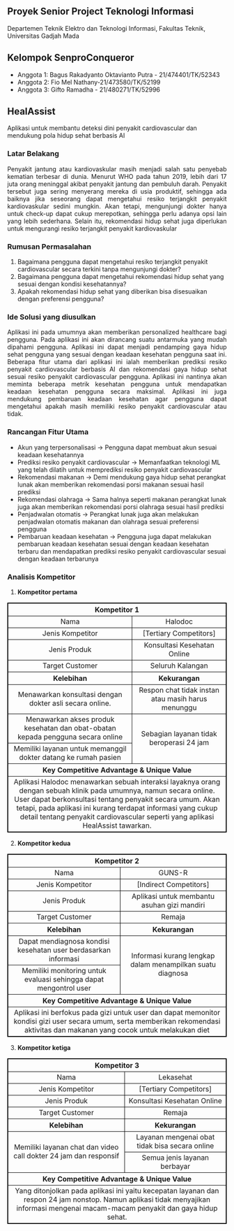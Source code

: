 ## Proyek Senior Project Teknologi Informasi
Departemen Teknik Elektro dan Teknologi Informasi, Fakultas Teknik, Universitas Gadjah Mada

## Kelompok SenproConqueror
- Anggota 1: Bagus Rakadyanto Oktavianto Putra - 21/474401/TK/52343
- Anggota 2: Fio Mel Nathany-21/473580/TK/52199
- Anggota 3: Gifto Ramadha - 21/480271/TK/52996

## HealAssist
Aplikasi untuk membantu deteksi dini penyakit cardiovascular dan mendukung pola hidup sehat berbasis AI
### Latar Belakang
<div style="text-align: justify"> Penyakit jantung atau kardiovaskular masih menjadi salah satu penyebab kematian terbesar di dunia. Menurut WHO pada tahun 2019, lebih dari 17 juta orang meninggal akibat penyakit jantung dan pembuluh darah. Penyakit tersebut juga sering menyerang mereka di usia produktif, sehingga ada baiknya jika seseorang dapat mengetahui resiko terjangkit penyakit kardiovaskular sedini mungkin. Akan tetapi, mengunjungi dokter hanya untuk check-up dapat cukup merepotkan, sehingga perlu adanya opsi lain yang lebih sederhana. Selain itu, rekomendasi hidup sehat juga diperlukan untuk mengurangi resiko terjangkit penyakit kardiovaskular </div>

### Rumusan Permasalahan
1. Bagaimana pengguna dapat mengetahui resiko terjangkit penyakit cardiovascular secara terkini tanpa mengunjungi dokter?
2. Bagaimana pengguna dapat mengetahui rekomendasi hidup sehat yang sesuai dengan kondisi kesehatannya?
3. Apakah rekomendasi hidup sehat yang diberikan bisa disesuaikan dengan preferensi pengguna?


### Ide Solusi yang diusulkan
<div style="text-align: justify"> Aplikasi ini pada umumnya akan memberikan personalized healthcare bagi pengguna. Pada aplikasi ini akan dirancang suatu antarmuka yang mudah dipahami pengguna. Aplikasi ini dapat menjadi pendamping gaya hidup sehat pengguna yang sesuai dengan keadaan kesehatan pengguna saat ini. Beberapa fitur utama dari aplikasi ini ialah memberikan prediksi resiko penyakit cardiovascular berbasis AI dan rekomendasi gaya hidup sehat sesuai resiko penyakit cardiovascular pengguna. Aplikasi ini nantinya akan meminta beberapa metrik kesehatan pengguna untuk mendapatkan keadaan kesehatan pengguna secara maksimal. Aplikasi ini juga mendukung pembaruan keadaan kesehatan agar pengguna dapat mengetahui apakah masih memiliki resiko penyakit cardiovascular atau tidak.</div>

### Rancangan Fitur Utama
- Akun yang terpersonalisasi -> Pengguna dapat membuat akun sesuai keadaan kesehatannya
- Prediksi resiko penyakit cardiovascular -> Memanfaatkan teknologi ML yang telah dilatih untuk memprediksi resiko penyakit cardiovascular
- Rekomendasi makanan -> Demi mendukung gaya hidup sehat perangkat lunak akan memberikan rekomendasi porsi makanan sesuai hasil prediksi
- Rekomendasi olahraga -> Sama halnya seperti makanan perangkat lunak juga akan memberikan rekomendasi porsi olahraga sesuai hasil prediksi
- Penjadwalan otomatis -> Perangkat lunak juga akan melakukan penjadwalan otomatis makanan dan olahraga sesuai preferensi pengguna
- Pembaruan keadaan kesehatan -> Pengguna juga dapat melakukan pembaruan keadaan kesehatan sesuai dengan keadaan kesehatan terbaru dan mendapatkan prediksi resiko penyakit cardiovascular sesuai dengan keadaan terbarunya

### Analisis Kompetitor
1. **Kompetitor pertama**
<style>
    table,tr,th,td {
        border:1px solid black;
        text-align: center;
    }
</style>
<table>
    <thead>
        <tr>
            <th colspan=2>Kompetitor 1</th>
        </tr>
    </thead>
    <tbody>
        <tr>
            <td>Nama</td>
            <td>Halodoc</td>
        </tr>
        <tr>
            <td>Jenis Kompetitor</td>
            <td>[Tertiary Competitors]</td>
        </tr>
        <tr>
            <td>Jenis Produk</td>
            <td>Konsultasi Kesehatan Online</td>
        </tr>
        <tr>
            <td>Target Customer</td>
            <td>Seluruh Kalangan</td>
        </tr>
    </tbody>
    <thead>
        <tr>
            <th>Kelebihan</th>
            <th>Kekurangan</th>
        </tr>
    </thead>
    <tbody>
        <tr>
            <td>Menawarkan konsultasi dengan dokter asli secara online.</td>
            <td>Respon chat tidak instan atau masih harus menunggu</td>
        </tr>
        <tr>
            <td>Menawarkan akses produk kesehatan dan obat-obatan kepada pengguna secara online</td>
            <td rowspan=2>Sebagian layanan tidak beroperasi 24 jam</td>
        </tr>
        <tr>
            <td>Memiliki layanan untuk memanggil dokter datang ke rumah pasien</td>
        </tr>
    </tbody>
    <thead>
        <tr>
            <th colspan=2>Key Competitive Advantage & Unique Value</th>
        </tr>
    </thead>
    <tbody>
        <tr>
            <td colspan=2>
            Aplikasi Halodoc menawarkan sebuah interaksi layaknya orang dengan sebuah klinik pada umumnya, namun secara online. User dapat berkonsultasi tentang penyakit secara umum. Akan tetapi, pada aplikasi ini kurang terdapat informasi yang cukup detail tentang penyakit cardiovascular seperti yang aplikasi HealAssist tawarkan. 
            </td>
        </tr>
    </tbody>
</table>

2. **Kompetitor kedua**
<style>
    table,tr,th,td {
        border:1px solid black;
        text-align: center;
    }
</style>
<table>
    <thead>
        <tr>
            <th colspan=2>Kompetitor 2</th>
        </tr>
    </thead>
    <tbody>
        <tr>
            <td>Nama</td>
            <td>GUNS-R</td>
        </tr>
        <tr>
            <td>Jenis Kompetitor</td>
            <td>[Indirect Competitors]</td>
        </tr>
        <tr>
            <td>Jenis Produk</td>
            <td>Aplikasi untuk membantu asuhan gizi mandiri</td>
        </tr>
        <tr>
            <td>Target Customer</td>
            <td>Remaja</td>
        </tr>
    </tbody>
    <thead>
        <tr>
            <th>Kelebihan</th>
            <th>Kekurangan</th>
        </tr>
    </thead>
    <tbody>
        <tr>
            <td>Dapat mendiagnosa kondisi kesehatan user berdasarkan informasi </td>
            <td rowspan=2>Informasi kurang lengkap dalam menampilkan suatu diagnosa</td>
        </tr>
        <tr>
            <td>Memiliki monitoring untuk evaluasi sehingga dapat mengontrol user</td>
        </tr>
    </tbody>
    <thead>
        <tr>
            <th colspan=2>Key Competitive Advantage & Unique Value</th>
        </tr>
    </thead>
    <tbody>
        <tr>
            <td colspan=2>
            Aplikasi ini berfokus pada gizi untuk user dan dapat memonitor kondisi gizi user secara umum, serta memberikan rekomendasi aktivitas dan makanan yang cocok untuk melakukan diet
            </td>
        </tr>
    </tbody>
</table>

3. **Kompetitor ketiga**
<style>
    table,tr,th,td {
        border:1px solid black;
        text-align: center;
    }
</style>
<table>
    <thead>
        <tr>
            <th colspan=2>Kompetitor 3</th>
        </tr>
    </thead>
    <tbody>
        <tr>
            <td>Nama</td>
            <td>Lekasehat</td>
        </tr>
        <tr>
            <td>Jenis Kompetitor</td>
            <td>[Tertiary Competitors]</td>
        </tr>
        <tr>
            <td>Jenis Produk</td>
            <td>Konsultasi Kesehatan Online</td>
        </tr>
        <tr>
            <td>Target Customer</td>
            <td>Remaja</td>
        </tr>
    </tbody>
    <thead>
        <tr>
            <th>Kelebihan</th>
            <th>Kekurangan</th>
        </tr>
    </thead>
    <tbody>
        <tr>
            <td rowspan=2>Memiliki layanan chat dan video call dokter 24 jam dan responsif</td>
            <td>Layanan mengenai obat tidak bisa secara online</td>
        </tr>
        <tr>
            <td>Semua jenis layanan berbayar</td>
        </tr>
    </tbody>
    <thead>
        <tr>
            <th colspan=2>Key Competitive Advantage & Unique Value</th>
        </tr>
    </thead>
    <tbody>
        <tr>
            <td colspan=2>
            Yang ditonjolkan pada aplikasi ini yaitu kecepatan layanan dan respon 24 jam nonstop. Namun aplikasi tidak menyajikan informasi mengenai macam-macam penyakit dan gaya hidup sehat.
            </td>
        </tr>
    </tbody>
</table>

